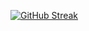 [![GitHub Streak](https://github-readme-streak-stats.herokuapp.com/?user=wik3d)](https://git.io/streak-stats)
